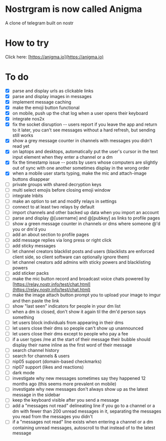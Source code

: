 # Nostrgram is now called Anigma

A clone of telegram built on nostr

# How to try

Click here: [https://anigma.io](https://anigma.io)

# To do

* [x] parse and display urls as clickable links
* [x] parse and display images in messages
* [x] implement message caching
* [x] make the emoji button functional
* [x] on mobile, push up the chat log when a user opens their keyboard
* [x] integrate nos2x
* [x] fix the socket disruption -- users report if you leave the app and return to it later, you can't see messages without a hard refresh, but sending still works
* [x] show a grey message counter in channels with messages you didn't read yet
* [x] on laptops and desktops, automatically put the user's cursor in the text input element when they enter a channel or a dm
* [x] fix the timestamp issue -- posts by users whose computers are slightly out of sync with one another sometimes display in the wrong order
* [x] when a mobile user starts typing, make the mic and attach-image buttons disappear
* [ ] private groups with shared decryption keys
* [ ] multi select emojis before closing emoji window
* [ ] integrate lnbits
* [ ] make an option to set and modify relays in settings
* [ ] connect to at least two relays by default
* [ ] import channels and other backed up data when you import an account
* [ ] parse and display @[username] and @[pubkey] as links to profile pages
* [ ] show a green message counter in channels or dms where someone @'d you or dm'd you
* [ ] add an about section to profile pages
* [ ] add message replies via long press or right click
* [ ] add sticky messages
* [ ] let channel creators blacklist posts and users (blacklists are enforced client side, so client software can optionally ignore them)
* [ ] let channel creators add admins with sticky powers and blacklisting powers
* [ ] add sticker packs
* [ ] make the mic button record and broadcast voice chats powered by [https://relay.nostr.info/test/chat.html](https://relay.nostr.info/test/chat.html)
* [ ] make the image attach button prompt you to upload your image to imgur and then paste the link
* [ ] show "last seen" indicators for people in your dm list
* [ ] when a dm is closed, don't show it again til the dm'd person says something
* [ ] let users block individuals from appearing in their dms
* [ ] let users close their dms so people can't show up unannounced
* [ ] let users close their dms except to people who pay a fee
* [ ] if a user types /me at the start of their message their bubble should display their name inline as the first word of their message
* [ ] search channel history
* [ ] search for channels & users
* [ ] nip05 support (domain-based checkmarks)
* [ ] nip07 support (likes and reactions)
* [ ] dark mode
* [ ] investigate why new messages sometimes say they happened 12 months ago (this seems more prevalent on mobile)
* [ ] investigate why new messages don't always show up as the latest message in the sidebar
* [ ] keep the keyboard visible after you send a message
* [ ] add a "messages not read" delineating line if you go to a channel or a dm with fewer than 200 unread messages in it, separating the messages you read from the messages you didn't
* [ ] if a "messages not read" line exists when entering a channel or a dm containing unread messages, autoscroll to that instead of to the latest message

